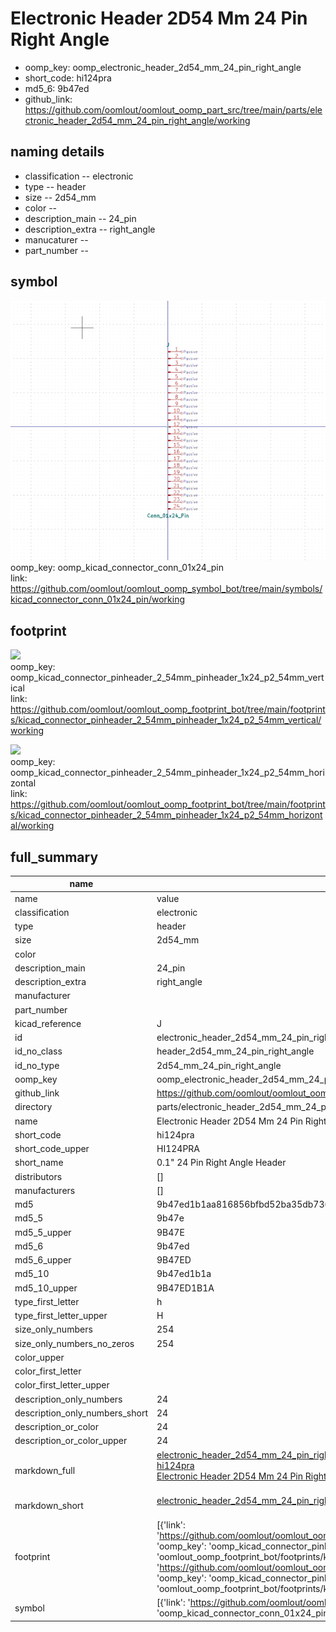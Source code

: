 # Electronic Header 2D54 Mm 24 Pin Right Angle

  
* oomp_key: oomp_electronic_header_2d54_mm_24_pin_right_angle 
* short_code: hi124pra
* md5_6: 9b47ed  
* github_link: https://github.com/oomlout/oomlout_oomp_part_src/tree/main/parts/electronic_header_2d54_mm_24_pin_right_angle/working  
## naming details
* classification -- electronic
* type -- header
* size -- 2d54_mm
* color -- 
* description_main -- 24_pin
* description_extra -- right_angle
* manucaturer -- 
* part_number -- 



## symbol

![](symbol/0/working/working_600.png)  
oomp_key: oomp_kicad_connector_conn_01x24_pin  
link: https://github.com/oomlout/oomlout_oomp_symbol_bot/tree/main/symbols/kicad_connector_conn_01x24_pin/working  

## footprint

![](footprint/0/working/working_600.png)  
oomp_key: oomp_kicad_connector_pinheader_2_54mm_pinheader_1x24_p2_54mm_vertical  
link: https://github.com/oomlout/oomlout_oomp_footprint_bot/tree/main/footprints/kicad_connector_pinheader_2_54mm_pinheader_1x24_p2_54mm_vertical/working  

![](footprint/0/working/working_600.png)  
oomp_key: oomp_kicad_connector_pinheader_2_54mm_pinheader_1x24_p2_54mm_horizontal  
link: https://github.com/oomlout/oomlout_oomp_footprint_bot/tree/main/footprints/kicad_connector_pinheader_2_54mm_pinheader_1x24_p2_54mm_horizontal/working  

## full_summary
| name | value | 
| --- | --- | 
| name | value | 
| classification | electronic | 
| type | header | 
| size | 2d54_mm | 
| color |  | 
| description_main | 24_pin | 
| description_extra | right_angle | 
| manufacturer |  | 
| part_number |  | 
| kicad_reference | J | 
| id | electronic_header_2d54_mm_24_pin_right_angle | 
| id_no_class | header_2d54_mm_24_pin_right_angle | 
| id_no_type | 2d54_mm_24_pin_right_angle | 
| oomp_key | oomp_electronic_header_2d54_mm_24_pin_right_angle | 
| github_link | https://github.com/oomlout/oomlout_oomp_part_src/tree/main/parts/electronic_header_2d54_mm_24_pin_right_angle/working | 
| directory | parts/electronic_header_2d54_mm_24_pin_right_angle | 
| name | Electronic Header 2D54 Mm 24 Pin Right Angle | 
| short_code | hi124pra | 
| short_code_upper | HI124PRA | 
| short_name | 0.1" 24 Pin Right Angle Header | 
| distributors | [] | 
| manufacturers | [] | 
| md5 | 9b47ed1b1aa816856bfbd52ba35db736 | 
| md5_5 | 9b47e | 
| md5_5_upper | 9B47E | 
| md5_6 | 9b47ed | 
| md5_6_upper | 9B47ED | 
| md5_10 | 9b47ed1b1a | 
| md5_10_upper | 9B47ED1B1A | 
| type_first_letter | h | 
| type_first_letter_upper | H | 
| size_only_numbers | 254 | 
| size_only_numbers_no_zeros | 254 | 
| color_upper |  | 
| color_first_letter |  | 
| color_first_letter_upper |  | 
| description_only_numbers | 24 | 
| description_only_numbers_short | 24 | 
| description_or_color | 24 | 
| description_or_color_upper | 24 | 
| markdown_full | [electronic_header_2d54_mm_24_pin_right_angle](https://github.com/oomlout/oomlout_oomp_part_src/tree/main/parts/electronic_header_2d54_mm_24_pin_right_angle/working)<br>[hi124pra](https://github.com/oomlout/oomlout_oomp_part_src/tree/main/parts/electronic_header_2d54_mm_24_pin_right_angle/working)<br>[Electronic Header 2D54 Mm 24 Pin Right Angle](https://github.com/oomlout/oomlout_oomp_part_src/tree/main/parts/electronic_header_2d54_mm_24_pin_right_angle/working)<br><br> | 
| markdown_short | [electronic_header_2d54_mm_24_pin_right_angle](https://github.com/oomlout/oomlout_oomp_part_src/tree/main/parts/electronic_header_2d54_mm_24_pin_right_angle/working)<br><br> | 
| footprint | [{'link': 'https://github.com/oomlout/oomlout_oomp_footprint_bot/tree/main/foootprntss/kicad_connector_pinheader_2_54mm_pinheader_1x24_p2_54mm_vertical', 'oomp_key': 'oomp_kicad_connector_pinheader_2_54mm_pinheader_1x24_p2_54mm_vertical', 'directory': 'oomlout_oomp_footprint_bot/footprints/kicad_connector_pinheader_2_54mm_pinheader_1x24_p2_54mm_vertical//working/working.kicad_mod'}, {'link': 'https://github.com/oomlout/oomlout_oomp_footprint_bot/tree/main/foootprntss/kicad_connector_pinheader_2_54mm_pinheader_1x24_p2_54mm_horizontal', 'oomp_key': 'oomp_kicad_connector_pinheader_2_54mm_pinheader_1x24_p2_54mm_horizontal', 'directory': 'oomlout_oomp_footprint_bot/footprints/kicad_connector_pinheader_2_54mm_pinheader_1x24_p2_54mm_horizontal//working/working.kicad_mod'}] | 
| symbol | [{'link': 'https://github.com/oomlout/oomlout_oomp_symbol_bot/tree/main/symbols/kicad_connector_conn_01x24_pin', 'oomp_key': 'oomp_kicad_connector_conn_01x24_pin', 'directory': 'oomlout_oomp_symbol_bot/symbols/kicad_connector_conn_01x24_pin//working/working.kicad_sym'}] | 
